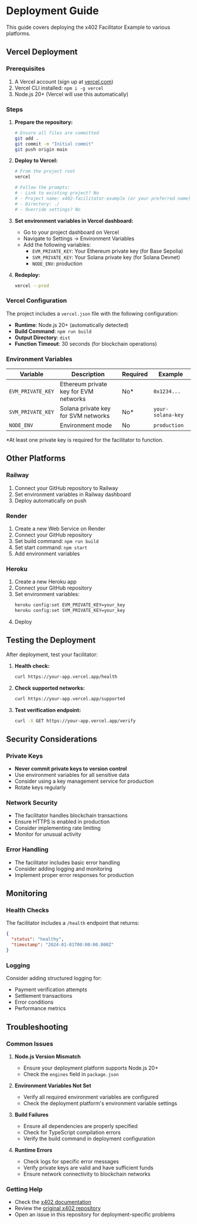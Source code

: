 # Deployment Guide

This guide covers deploying the x402 Facilitator Example to various platforms.

## Vercel Deployment

### Prerequisites

1. A Vercel account (sign up at [vercel.com](https://vercel.com))
2. Vercel CLI installed: `npm i -g vercel`
3. Node.js 20+ (Vercel will use this automatically)

### Steps

1. **Prepare the repository:**
   ```bash
   # Ensure all files are committed
   git add .
   git commit -m "Initial commit"
   git push origin main
   ```

2. **Deploy to Vercel:**
   ```bash
   # From the project root
   vercel
   
   # Follow the prompts:
   # - Link to existing project? No
   # - Project name: x402-facilitator-example (or your preferred name)
   # - Directory: ./
   # - Override settings? No
   ```

3. **Set environment variables in Vercel dashboard:**
   - Go to your project dashboard on Vercel
   - Navigate to Settings → Environment Variables
   - Add the following variables:
     - `EVM_PRIVATE_KEY`: Your Ethereum private key (for Base Sepolia)
     - `SVM_PRIVATE_KEY`: Your Solana private key (for Solana Devnet)
     - `NODE_ENV`: production

4. **Redeploy:**
   ```bash
   vercel --prod
   ```

### Vercel Configuration

The project includes a `vercel.json` file with the following configuration:

- **Runtime**: Node.js 20+ (automatically detected)
- **Build Command**: `npm run build`
- **Output Directory**: `dist`
- **Function Timeout**: 30 seconds (for blockchain operations)

### Environment Variables

| Variable | Description | Required | Example |
|----------|-------------|----------|---------|
| `EVM_PRIVATE_KEY` | Ethereum private key for EVM networks | No* | `0x1234...` |
| `SVM_PRIVATE_KEY` | Solana private key for SVM networks | No* | `your-solana-key` |
| `NODE_ENV` | Environment mode | No | `production` |

*At least one private key is required for the facilitator to function.

## Other Platforms

### Railway

1. Connect your GitHub repository to Railway
2. Set environment variables in Railway dashboard
3. Deploy automatically on push

### Render

1. Create a new Web Service on Render
2. Connect your GitHub repository
3. Set build command: `npm run build`
4. Set start command: `npm start`
5. Add environment variables

### Heroku

1. Create a new Heroku app
2. Connect your GitHub repository
3. Set environment variables:
   ```bash
   heroku config:set EVM_PRIVATE_KEY=your_key
   heroku config:set SVM_PRIVATE_KEY=your_key
   ```
4. Deploy

## Testing the Deployment

After deployment, test your facilitator:

1. **Health check:**
   ```bash
   curl https://your-app.vercel.app/health
   ```

2. **Check supported networks:**
   ```bash
   curl https://your-app.vercel.app/supported
   ```

3. **Test verification endpoint:**
   ```bash
   curl -X GET https://your-app.vercel.app/verify
   ```

## Security Considerations

### Private Keys

- **Never commit private keys to version control**
- Use environment variables for all sensitive data
- Consider using a key management service for production
- Rotate keys regularly

### Network Security

- The facilitator handles blockchain transactions
- Ensure HTTPS is enabled in production
- Consider implementing rate limiting
- Monitor for unusual activity

### Error Handling

- The facilitator includes basic error handling
- Consider adding logging and monitoring
- Implement proper error responses for production

## Monitoring

### Health Checks

The facilitator includes a `/health` endpoint that returns:
```json
{
  "status": "healthy",
  "timestamp": "2024-01-01T00:00:00.000Z"
}
```

### Logging

Consider adding structured logging for:
- Payment verification attempts
- Settlement transactions
- Error conditions
- Performance metrics

## Troubleshooting

### Common Issues

1. **Node.js Version Mismatch**
   - Ensure your deployment platform supports Node.js 20+
   - Check the `engines` field in `package.json`

2. **Environment Variables Not Set**
   - Verify all required environment variables are configured
   - Check the deployment platform's environment variable settings

3. **Build Failures**
   - Ensure all dependencies are properly specified
   - Check for TypeScript compilation errors
   - Verify the build command in deployment configuration

4. **Runtime Errors**
   - Check logs for specific error messages
   - Verify private keys are valid and have sufficient funds
   - Ensure network connectivity to blockchain networks

### Getting Help

- Check the [x402 documentation](https://x402.org)
- Review the [original x402 repository](https://github.com/coinbase/x402)
- Open an issue in this repository for deployment-specific problems
